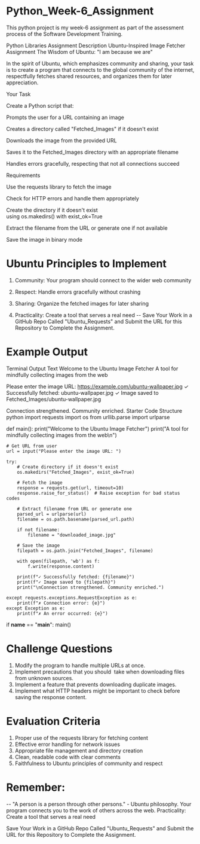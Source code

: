 # Python_Week-6_Assignment
This python project is my week-6 assignment as part of the assessment process of the Software Development Training.

Python Libraries Assignment
Description
Ubuntu-Inspired Image Fetcher Assignment
The Wisdom of Ubuntu: "I am because we are"

In the spirit of Ubuntu, which emphasizes community and sharing, your task is to create a program that connects to the global community of the internet, respectfully fetches shared resources, and organizes them for later appreciation.

Your Task

Create a Python script that:

Prompts the user for a URL containing an image

Creates a directory called "Fetched_Images" if it doesn't exist

Downloads the image from the provided URL

Saves it to the Fetched_Images directory with an appropriate filename

Handles errors gracefully, respecting that not all connections succeed

Requirements

Use the requests library to fetch the image

Check for HTTP errors and handle them appropriately

Create the directory if it doesn't exist using os.makedirs() with exist_ok=True

Extract the filename from the URL or generate one if not available

Save the image in binary mode

# Ubuntu Principles to Implement

1. Community: Your program should connect to the wider web community

2. Respect: Handle errors gracefully without crashing

3. Sharing: Organize the fetched images for later sharing
4. Practicality: Create a tool that serves a real need
-- Save Your Work in a GitHub Repo Called "Ubuntu_Requests" and Submit the URL for this Repository to Complete the Assignment.

# Example Output
Terminal Output Text
Welcome to the Ubuntu Image Fetcher
A tool for mindfully collecting images from the web

Please enter the image URL: https://example.com/ubuntu-wallpaper.jpg
✓ Successfully fetched: ubuntu-wallpaper.jpg
✓ Image saved to Fetched_Images/ubuntu-wallpaper.jpg

Connection strengthened. Community enriched.
Starter Code Structure
python
import requests
import os
from urllib.parse import urlparse

def main():
    print("Welcome to the Ubuntu Image Fetcher")
    print("A tool for mindfully collecting images from the web\n")
    
    # Get URL from user
    url = input("Please enter the image URL: ")
    
    try:
        # Create directory if it doesn't exist
        os.makedirs("Fetched_Images", exist_ok=True)
        
        # Fetch the image
        response = requests.get(url, timeout=10)
        response.raise_for_status()  # Raise exception for bad status codes
        
        # Extract filename from URL or generate one
        parsed_url = urlparse(url)
        filename = os.path.basename(parsed_url.path)
        
        if not filename:
            filename = "downloaded_image.jpg"
            
        # Save the image
        filepath = os.path.join("Fetched_Images", filename)
        
        with open(filepath, 'wb') as f:
            f.write(response.content)
            
        print(f"✓ Successfully fetched: {filename}")
        print(f"✓ Image saved to {filepath}")
        print("\nConnection strengthened. Community enriched.")
        
    except requests.exceptions.RequestException as e:
        print(f"✗ Connection error: {e}")
    except Exception as e:
        print(f"✗ An error occurred: {e}")

if __name__ == "__main__":
    main()

 # Challenge Questions

1. Modify the program to handle multiple URLs at once.
2. Implement precautions that you should  take when downloading files from unknown sources.
3. Implement a feature that prevents downloading duplicate images.
4. Implement what HTTP headers might be important to check before saving the response content.

# Evaluation Criteria

1. Proper use of the requests library for fetching content
2. Effective error handling for network issues
3. Appropriate file management and directory creation
4. Clean, readable code with clear comments
5. Faithfulness to Ubuntu principles of community and respect

# Remember:

-- "A person is a person through other persons." - Ubuntu philosophy. Your program connects you to the work of others across the web.
Practicality: Create a tool that serves a real need

Save Your Work in a GitHub Repo Called "Ubuntu_Requests" and Submit the URL for this Repository to Complete the Assignment. 
